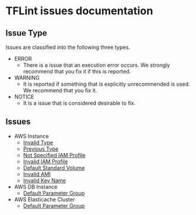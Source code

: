 # TFLint issues documentation
## Issue Type
Issues are classified into the following three types.

- ERROR
    - There is a issue that an execution error occurs. We strongly recommend that you fix it if this is reported.
- WARNING
    - It is reported if something that is explicitly unrecommended is used. We recommend that you fix it.
- NOTICE
    - It is a issue that is considered desirable to fix.

## Issues

- AWS Instance
    - [Invalid Type](AWS_Instance_Invalid_Type.md)
    - [Previous Type](AWS_Instance_Previous_Type.md)
    - [Not Specified IAM Profile](AWS_Instance_Not_Specified_IAM_Profile.md)
    - [Invalid IAM Profile](AWS_Instance_Invalid_IAM_Profile.md)
    - [Default Standard Volume](AWS_Instance_Default_Standard_Volume.md)
    - [Invalid AMI](AWS_Instance_Invalid_AMI.md)
    - [Invalid Key Name](AWS_Instance_Invalid_Key_Name.md)
- AWS DB Instance
    - [Default Parameter Group](AWS_DB_Instance_Default_Parameter_Group.md)
- AWS Elasticache Cluster
    - [Default Parameter Group](AWS_Elasticache_Cluster_Default_Parameter_Group.md)
